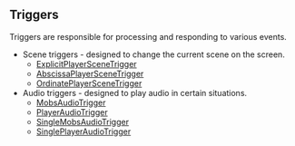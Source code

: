  ## Triggers

 Triggers are responsible for processing and responding to various events.

 * Scene triggers - designed to change the current scene on the screen.
     * [ExplicitPlayerSceneTrigger](ExplicitPlayerSceneTrigger.md)
     * [AbscissaPlayerSceneTrigger](AbscissaPlayerSceneTrigger.md)
     * [OrdinatePlayerSceneTrigger](OrdinatePlayerSceneTrigger.md)
 * Audio triggers - designed to play audio in certain situations.
     * [MobsAudioTrigger](MobsAudioTrigger.md)
     * [PlayerAudioTrigger](PlayerAudioTrigger.md)
     * [SingleMobsAudioTrigger](SingleMobsAudioTrigger.md)
     * [SinglePlayerAudioTrigger](SinglePlayerAudioTrigger.md)